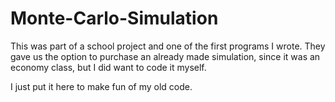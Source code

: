 # Monte-Carlo-Simulation
This was part of a school project and one of the first programs I wrote. They gave us the option to purchase an already made simulation, since it was an economy class, but I did want to code it myself.

I just put it here to make fun of my old code.
